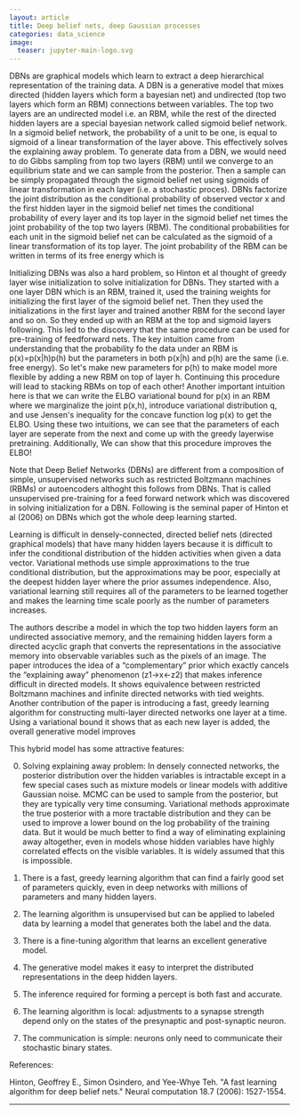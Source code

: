 ```yaml
---
layout: article
title: Deep belief nets, deep Gaussian processes
categories: data_science
image:
  teaser: jupyter-main-logo.svg
---
```

DBNs are graphical models which learn to extract a deep hierarchical representation of the training data. A DBN is a generative model that mixes directed (hidden layers which form a bayesian net) and undirected (top two layers which form an RBM) connections between variables. The top two layers are an undirected model i.e. an RBM, while the rest of the directed hidden layers are a special bayesian network called sigmoid belief network. In a sigmoid belief network, the probability of a unit to be one, is equal to sigmoid of a linear transformation of the layer above. This effectively solves the explaining away problem. To generate data from a DBN, we would need to do Gibbs sampling from top two layers (RBM) until we converge to an equilibrium state and we can sample from the posterior. Then a sample can be simply propagated through the sigmoid belief net using sigmoids of linear transformation in each layer (i.e. a stochastic proces). DBNs factorize the joint distribution as the conditional probability of observed vector x and the first hidden layer in the sigmoid belief net times the conditional probability of every layer and its top layer in the sigmoid belief net times the joint probability of the top two layers (RBM). The conditional probabilities for each unit in the sigmoid belief net can be calculated as the sigmoid of a linear transformation of its top layer. The joint probability of the RBM can be written in terms of its free energy which is  

Initializing DBNs was also a hard problem, so Hinton et al thought of greedy layer wise initialization to solve initialization for DBNs. They started with a one layer DBN which is an RBM, trained it, used the training weights for initializing the first layer of the sigmoid belief net. Then they used the initializations in the first layer and trained another RBM for the second layer and so on. So they ended up with an RBM at the top and sigmoid layers following. This led to the discovery that the same procedure can be used for pre-training of feedforward nets. The key intuition came from understanding that the probability fo the data under an RBM is p(x)=p(x|h)p(h) but the parameters in both p(x|h) and p(h) are the same (i.e. free energy). So let's make new parameters for p(h)  to make model more flexible by adding a new RBM on top of layer h. Continuing this procedure will lead to stacking RBMs on top of each other! Another important intuition here is that we can write the ELBO variational bound for p(x) in an RBM where we marginalize the joint p(x,h), introduce variational distribution q, and use Jensen's inequality for the concave function log p(x) to get the ELBO. Using these two intuitions, we can see that the parameters of each layer are seperate from the next and come up with the greedy layerwise pretraining. Additionally, We can show that this procedure improves the ELBO!

Note that Deep Belief Networks (DBNs) are different from a composition of simple, unsupervised networks such as restricted Boltzmann machines (RBMs) or autoencoders althoght this follows from DBNs. That is called unsupervised pre-training for a feed forward network which was discovered in solving initialization for a DBN. Following is the seminal paper of Hinton et al (2006) on DBNs which got the whole deep learning started.

Learning is difficult in densely-connected, directed belief nets (directed graphical models) that have many hidden layers because it is difficult to infer the conditional distribution of the hidden activities when given a data vector. Variational methods use simple approximations to the true conditional distribution, but the approximations may be poor, especially at the deepest hidden layer where the prior assumes independence. Also, variational learning still requires all of the parameters to be learned together and makes the learning time scale poorly as the number of parameters increases.

The authors describe a model in which the top two hidden layers form an undirected associative memory, and the remaining hidden layers form a directed acyclic graph that converts the representations in the associative memory into observable variables such as the pixels of an image. The paper introduces the idea of a “complementary” prior which exactly cancels the “explaining away” phenomenon (z1->x<-z2) that makes inference difficult in directed models. It shows equivalence between restricted Boltzmann machines and infinite directed networks with tied weights. Another contribution of the paper is introducing a fast, greedy learning algorithm for constructing multi-layer directed networks one layer at a time. Using a variational bound it shows that as each new layer is added, the overall generative model improves


This hybrid model has some attractive features:

0. Solving explaining away problem: In densely connected networks, the posterior distribution over the hidden variables is intractable except in a few special cases such as mixture models or linear models with additive Gaussian noise. MCMC can be used to sample from the posterior, but they are typically very time consuming. Variational methods approximate the true posterior with a more tractable distribution and they can be used to improve a lower bound on the log probability of the training data. But it would be much better to find a way of eliminating explaining away altogether, even in models whose hidden variables have highly correlated effects on the visible variables. It is widely assumed that this is impossible. 

1. There is a fast, greedy learning algorithm that can find a fairly good set of parameters quickly, even in deep networks with millions of parameters and many hidden layers.

2. The learning algorithm is unsupervised but can be applied to labeled data by learning a model that generates both the label and the data.

3. There is a fine-tuning algorithm that learns an excellent generative model.

4. The generative model makes it easy to interpret the distributed representations in the deep hidden layers.

5. The inference required for forming a percept is both fast and accurate.

6. The learning algorithm is local: adjustments to a synapse strength depend only on the states of the presynaptic and post-synaptic neuron.

7. The communication is simple: neurons only need to communicate their stochastic binary states.


References:

Hinton, Geoffrey E., Simon Osindero, and Yee-Whye Teh. "A fast learning algorithm for deep belief nets." Neural computation 18.7 (2006): 1527-1554.



----
